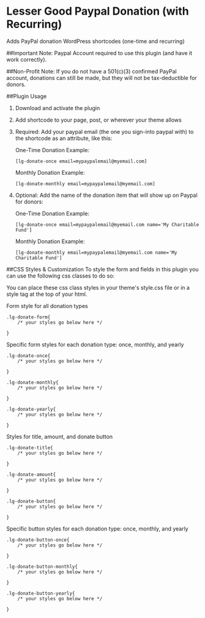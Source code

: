 # Lesser Good Paypal Donation (with Recurring)
Adds PayPal donation WordPress shortcodes (one-time and recurring)

##Important Note:
Paypal Account required to use this plugin (and have it work correctly). 

##Non-Profit Note:
If you do not have a 501(c)(3) confirmed PayPal account, donations can still be made, but they will not be tax-deductible for donors.

##Plugin Usage

1. Download and activate the plugin
2. Add shortcode to your page, post, or wherever your theme allows
3. Required: Add your paypal email (the one you sign-into paypal with) to the shortcode as an attribute, like this:

    One-Time Donation Example:
    
    ```
    [lg-donate-once email=mypaypalemail@myemail.com]
    ```
    
    Monthly Donation Example:
    
    ```
    [lg-donate-monthly email=mypaypalemail@myemail.com]
    ```
4. Optional: Add the name of the donation item that will show up on Paypal for donors:
    
    One-Time Donation Example:
    
    ```
    [lg-donate-once email=mypaypalemail@myemail.com name='My Charitable Fund']
    ```
    
    Monthly Donation Example:
    
    ```
    [lg-donate-monthly email=mypaypalemail@myemail.com name='My Charitable Fund']
    ```

##CSS Styles & Customization
To style the form and fields in this plugin you can use the following css classes to do so:

You can place these css class styles in your theme's style.css file or in a style tag at the top of your html.

Form style for all donation types
```
.lg-donate-form{
    /* your styles go below here */
    
} 
```

Specific form styles for each donation type: once, monthly, and yearly
```
.lg-donate-once{
    /* your styles go below here */
    
}

.lg-donate-monthly{
    /* your styles go below here */
    
}

.lg-donate-yearly{
    /* your styles go below here */
    
}
```
Styles for title, amount, and donate button
```
.lg-donate-title{
    /* your styles go below here */
    
}

.lg-donate-amount{
    /* your styles go below here */
    
}

.lg-donate-button{
    /* your styles go below here */
    
}
```

Specific button styles for each donation type: once, monthly, and yearly
```
.lg-donate-button-once{
    /* your styles go below here */
    
}

.lg-donate-button-monthly{
    /* your styles go below here */
    
}

.lg-donate-button-yearly{
    /* your styles go below here */
    
}
```